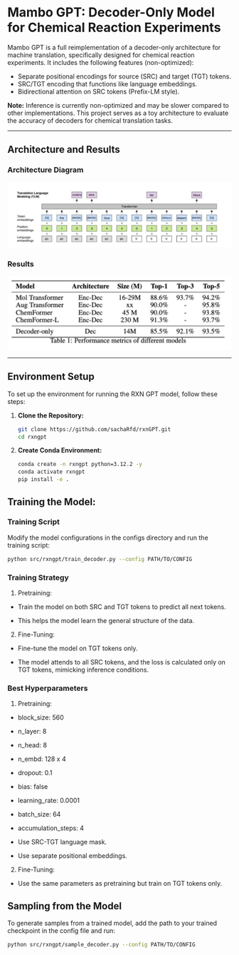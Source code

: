 # Mambo GPT: Decoder-Only Model for Chemical Reaction Experiments

Mambo GPT is a full reimplementation of a decoder-only architecture for machine translation, specifically designed for chemical reaction experiments. It includes the following features (non-optimized):

- Separate positional encodings for source (SRC) and target (TGT) tokens.
- SRC/TGT encoding that functions like language embeddings.
- Bidirectional attention on SRC tokens (Prefix-LM style).

**Note:** Inference is currently non-optimized and may be slower compared to other implementations. This project serves as a toy architecture to evaluate the accuracy of decoders for chemical translation tasks.

---

## Architecture and Results

### Architecture Diagram
![Architecture](images/architecture.jpeg)

### Results
![Results](images/mini-results.jpeg)

---

## Environment Setup

To set up the environment for running the RXN GPT model, follow these steps:

1. **Clone the Repository:**
   ```bash
   git clone https://github.com/sachaRfd/rxnGPT.git
   cd rxngpt
   ```

2. **Create Conda Environment:**

   ```bash
   conda create -n rxngpt python=3.12.2 -y
   conda activate rxngpt
   pip install -e .
   ```

## Training the Model:

### Training Script

Modify the model configurations in the configs directory and run the training script:

```bash
python src/rxngpt/train_decoder.py --config PATH/TO/CONFIG
```

### Training Strategy

1. Pretraining:

- Train the model on both SRC and TGT tokens to predict all next tokens.

- This helps the model learn the general structure of the data.

2. Fine-Tuning:

- Fine-tune the model on TGT tokens only.

- The model attends to all SRC tokens, and the loss is calculated only on TGT tokens, mimicking inference conditions.

### Best Hyperparameters

1. Pretraining:

- block_size: 560

- n_layer: 8

- n_head: 8

- n_embd: 128 x 4

- dropout: 0.1

- bias: false

- learning_rate: 0.0001

- batch_size: 64

- accumulation_steps: 4

- Use SRC-TGT language mask.

- Use separate positional embeddings.

2. Fine-Tuning:

- Use the same parameters as pretraining but train on TGT tokens only.


## Sampling from the Model

To generate samples from a trained model, add the path to your trained checkpoint in the config file and run:

```bash
python src/rxngpt/sample_decoder.py --config PATH/TO/CONFIG
```
